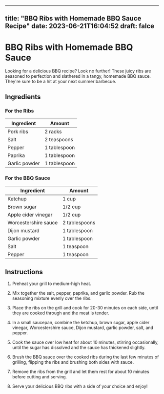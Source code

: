 
---
title: "BBQ Ribs with Homemade BBQ Sauce Recipe"
date: 2023-06-21T16:04:52
draft: falce
---

# BBQ Ribs with Homemade BBQ Sauce

Looking for a delicious BBQ recipe? Look no further! These juicy ribs are seasoned to perfection and slathered in a tangy, homemade BBQ sauce. They're sure to be a hit at your next summer barbecue.

## Ingredients

### For the Ribs

| Ingredient | Amount |
| ---------- | ------ |
| Pork ribs  | 2 racks |
| Salt  | 2 teaspoons |
| Pepper | 1 tablespoon |
| Paprika | 1 tablespoon |
| Garlic powder | 1 tablespoon |

### For the BBQ Sauce

| Ingredient | Amount |
| ---------- | ------ |
| Ketchup | 1 cup |
| Brown sugar | 1/2 cup |
| Apple cider vinegar | 1/2 cup |
| Worcestershire sauce | 2 tablespoons |
| Dijon mustard | 1 tablespoon |
| Garlic powder | 1 tablespoon |
| Salt | 1 teaspoon |
| Pepper | 1 teaspoon |

## Instructions

1. Preheat your grill to medium-high heat.

2. Mix together the salt, pepper, paprika, and garlic powder. Rub the seasoning mixture evenly over the ribs.

3. Place the ribs on the grill and cook for 20-30 minutes on each side, until they are cooked through and the meat is tender.

4. In a small saucepan, combine the ketchup, brown sugar, apple cider vinegar, Worcestershire sauce, Dijon mustard, garlic powder, salt, and pepper.

5. Cook the sauce over low heat for about 10 minutes, stirring occasionally, until the sugar has dissolved and the sauce has thickened slightly.

6. Brush the BBQ sauce over the cooked ribs during the last few minutes of grilling, flipping the ribs and brushing both sides with sauce.

7. Remove the ribs from the grill and let them rest for about 10 minutes before cutting and serving.

8. Serve your delicious BBQ ribs with a side of your choice and enjoy!
